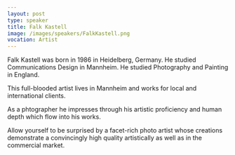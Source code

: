 ```yaml
---
layout: post
type: speaker
title: Falk Kastell
image: /images/speakers/FalkKastell.png
vocation: Artist
---
```

Falk Kastell was born in 1986 in Heidelberg, Germany. He studied Communications Design in Mannheim. He studied Photography and Painting in England.

This full-blooded artist lives in Mannheim and works for local and international clients.

As a phtographer he impresses through his artistic proficiency and human depth which flow into his works.

Allow yourself to be surprised by a facet-rich photo artist whose creations demonstrate a convincingly high quality artistically as well as in the commercial market.